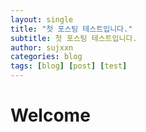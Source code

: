 ```yaml
---
layout: single
title: "첫 포스팅 테스트입니다."
subtitle: 첫 포스팅 테스트입니다.
author: sujxxn
categories: blog
tags: [blog] [post] [test]
---
```


# Welcome

